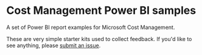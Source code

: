 # Cost Management Power BI samples
A set of Power BI report examples for Microsoft Cost Management.

These are very simple starter kits used to collect feedback. If you'd like to see anything, please [submit an issue](https://github.com/flanakin/cost-management-powerbi/issues/new).
